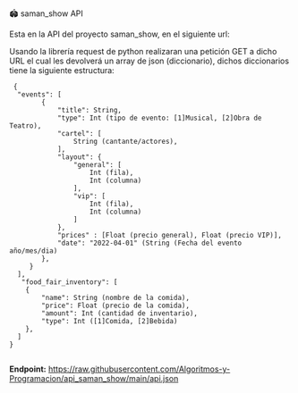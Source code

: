 🏟 saman_show API


Esta en la API del proyecto saman_show, en el siguiente url:


Usando la librería request de python realizaran una petición GET a dicho URL el cual les devolverá un array de json (diccionario), dichos diccionarios tiene la siguiente estructura:

```
 {
  "events": [
        {
            "title": String,
            "type": Int (tipo de evento: [1]Musical, [2]Obra de Teatro),
            "cartel": [
                String (cantante/actores),
            ],
            "layout": {
                "general": [
                    Int (fila),
                    Int (columna)
                ],
                "vip": [
                    Int (fila),
                    Int (columna)
                ]
            },
            "prices" : [Float (precio general), Float (precio VIP)], 
            "date": "2022-04-01" (String (Fecha del evento año/mes/dia)
        },
     }
  ],
   "food_fair_inventory": [
    {
        "name": String (nombre de la comida),
        "price": Float (precio de la comida),
        "amount": Int (cantidad de inventario),
        "type": Int ([1]Comida, [2]Bebida)
    }, 
  ] 
}
 
```

**Endpoint:** https://raw.githubusercontent.com/Algoritmos-y-Programacion/api_saman_show/main/api.json
